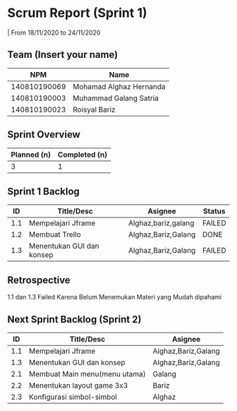 # Scrum Report (Sprint 1)
| From 18/11/2020 to 24/11/2020

## Team (Insert your name)
| NPM           | Name                      |
| ------------- |---------------------------|              
| 140810190069  | Mohamad Alghaz Hernanda   |
| 140810190003  | Muhammad Galang Satria    |
| 140810190023  | Roisyal Bariz             |

## Sprint Overview
| Planned (n)   | Completed (n) |
| ------------- |-------------- |
| 3             | 1             |

## Sprint 1 Backlog

| ID  | Title/Desc | Asignee | Status |
| --- | ---------- | ------- | ------ |
| 1.1 | Mempelajari Jframe | Alghaz,bariz,galang | FAILED |
| 1.2 | Membuat Trello | Alghaz,Bariz,Galang | DONE |
| 1.3 | Menentukan GUI dan konsep | Alghaz,Bariz,Galang | FAILED |



## Retrospective 

1.1 dan 1.3 Failed Karena Belum Menemukan Materi yang Mudah dipahami
 
## Next Sprint Backlog (Sprint 2)
| ID  | Title/Desc | Asignee | 
| --- | ---------- | ------- | 
| 1.1 | Mempelajari Jframe | Alghaz,Bariz,Galang |
| 1.3 | Menentukan GUI dan konsep | Alghaz,Bariz,Galang |
| 2.1 | Membuat Main menu(menu utama) | Galang |
| 2.2 | Menentukan layout game 3x3 | Bariz |
| 2.3 | Konfigurasi simbol-simbol | Alghaz |